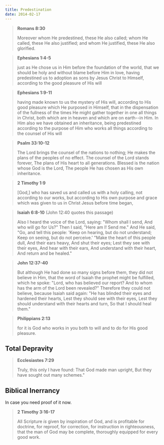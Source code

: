 ```yaml
---
title: Predestination
date: 2014-02-17
---
```


> **Romans 8:30**
>
> Moreover whom He predestined, these He also called; whom He called, these He also justified; and whom He justified, these He also glorified.

> **Ephesians 1:4-5**
>
> just as He chose us in Him before the foundation of the world, that we should be holy and without blame before Him in love, having predestined us to adoption as sons by Jesus Christ to Himself, according to the good pleasure of His will

> **Ephesians 1:9-11**
>
> having made known to us the mystery of His will, according to His good pleasure which He purposed in Himself, that in the dispensation of the fullness of the times He might gather together in one all things in Christ, both which are in heaven and which are on earth--in Him. In Him also we have obtained an inheritance, being predestined according to the purpose of Him who works all things according to the counsel of His will

> **Psalm 33:10-12**
>
> The Lord brings the counsel of the nations to nothing; He makes the plans of the peoples of no effect. The counsel of the Lord stands forever, The plans of His heart to all generations. Blessed is the nation whose God is the Lord, The people He has chosen as His own inheritance.

> **2 Timothy 1:9**
>
> [God,] who has saved us and called us with a holy calling, not according to our works, but according to His own purpose and grace which was given to us in Christ Jesus before time began,

> **Isaiah 6:8-10** (John 12:40 quotes this passage)
>
> Also I heard the voice of the Lord, saying: "Whom shall I send, And who will go for Us?" Then I said, "Here am I! Send me." And He said, "Go, and tell this people: 'Keep on hearing, but do not understand; Keep on seeing, but do not perceive.' "Make the heart of this people dull, And their ears heavy, And shut their eyes; Lest they see with their eyes, And hear with their ears, And understand with their heart, And return and be healed."

> **John 12:37-40**
>
> But although He had done so many signs before them, they did not believe in Him, that the word of Isaiah the prophet might be fulfilled, which he spoke: "Lord, who has believed our report? And to whom has the arm of the Lord been revealed?" Therefore they could not believe, because Isaiah said again: "He has blinded their eyes and hardened their hearts, Lest they should see with their eyes, Lest they should understand with their hearts and turn, So that I should heal them."

> **Philippians 2:13**
>
> for it is God who works in you both to will and to do for His good pleasure.

## Total Depravity

> **Ecclesiastes 7:29**
>
> Truly, this only I have found: That God made man upright, But they have sought out many schemes."

## Biblical Inerrancy

In case you need proof of it now.

> **2 Timothy 3:16-17**
>
> All Scripture *is* given by inspiration of God, and is profitable for doctrine, for reproof, for correction, for instruction in righteousness, that the man of God may be complete, thoroughly equipped for every good work.
